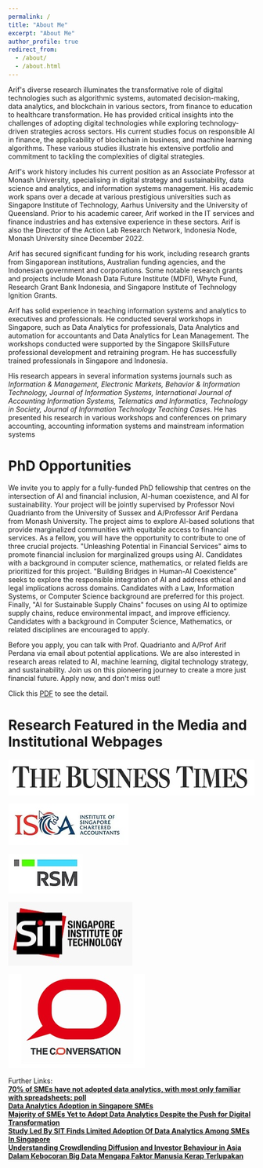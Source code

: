 ```yaml
---
permalink: /
title: "About Me"
excerpt: "About Me"
author_profile: true
redirect_from: 
  - /about/
  - /about.html
---
```


Arif's diverse research illuminates the transformative role of digital technologies such as algorithmic systems, automated decision-making, data analytics, and blockchain in various sectors, from finance to education to healthcare transformation. He has provided critical insights into the challenges of adopting digital technologies while exploring technology-driven strategies across sectors. His current studies focus on responsible AI in finance, the applicability of blockchain in business, and machine learning algorithms. These various studies illustrate his extensive portfolio and commitment to tackling the complexities of digital strategies.

​Arif's work history includes his current position as an Associate Professor at Monash University, specialising in digital strategy and sustainability, data science and analytics, and information systems management. His academic work spans over a decade at various prestigious universities such as Singapore Institute of Technology, Aarhus University and the University of Queensland. Prior to his academic career, Arif worked in the IT services and finance industries and has extensive experience in these sectors. Arif is also the Director of the Action Lab Research Network, Indonesia Node, Monash University since December 2022.

Arif has secured significant funding for his work, including research grants from Singaporean institutions, Australian funding agencies, and the Indonesian government and corporations. Some notable research grants and projects include Monash Data Future Institute (MDFI), Whyte Fund, Research Grant Bank Indonesia, and Singapore Institute of Technology Ignition Grants.

Arif has solid experience in teaching information systems and analytics to executives and professionals. He conducted several workshops in Singapore, such as Data Analytics for professionals, Data Analytics and automation for accountants and Data Analytics for Lean Management. The workshops conducted were supported by the Singapore SkillsFuture professional development and retraining program. He has successfully trained professionals in Singapore and Indonesia.

His research appears in several information systems journals such as _Information & Management, Electronic Markets, Behavior & Information Technology, Journal of Information Systems, International Journal of Accounting Information Systems, Telematics and Informatics, Technology in Society, Journal of Information Technology Teaching Cases_. He has presented his research in various workshops and conferences on primary accounting, accounting information systems and mainstream information systems

PhD Opportunities
======
We invite you to apply for a fully-funded PhD fellowship that centres on the intersection of AI and financial inclusion, AI-human coexistence, and AI for sustainability. Your project will be jointly supervised by Professor Novi Quadrianto from the University of Sussex and A/Professor Arif Perdana from Monash University. The project aims to explore AI-based solutions that provide marginalized communities with equitable access to financial services.
As a fellow, you will have the opportunity to contribute to one of three crucial projects. "Unleashing Potential in Financial Services" aims to promote financial inclusion for marginalized groups using AI. Candidates with a background in computer science, mathematics, or related fields are prioritized for this project. "Building Bridges in Human-AI Coexistence" seeks to explore the responsible integration of AI and address ethical and legal implications across domains. Candidates with a Law, Information Systems, or Computer Science background are preferred for this project. Finally, "AI for Sustainable Supply Chains" focuses on using AI to optimize supply chains, reduce environmental impact, and improve efficiency. Candidates with a background in Computer Science, Mathematics, or related disciplines are encouraged to apply.

Before you apply, you can talk with Prof. Quadrianto and A/Prof Arif Perdana via email about potential applications. We are also interested in research areas related to AI, machine learning, digital technology strategy, and sustainability. Join us on this pioneering journey to create a more just financial future. Apply now, and don't miss out!

Click this [PDF](https://38391a20-5290-47cc-b234-f6dcc4660d6d.usrfiles.com/ugd/38391a_08d77746e488455f9599c5e2b9e338bb.pdf) to see the detail.

Research Featured in the Media and Institutional Webpages
======
![Busines Time](/images/Media_BT.jpg)

![ISCA](/images/Media_ISCA.jpg)

![RSM](/images/Media_RSM.jpg)

![SIT](/images/Media_SIT.jpg)

![TC](/images/TC.jpg)

Further Links:
<br>
<b>[70% of SMEs have not adopted data analytics, with most only familiar with spreadsheets: poll](https://www.businesstimes.com.sg/sme/70-of-smes-have-not-adopted-data-analytics-with-most-only-familiar-with-spreadsheets-poll)</b>
<br>
<b>[Data Analytics Adoption in Singapore SMEs](https://isca.org.sg/resource-library/business-insights/technology/data-analytics-adoption-in-singapore-smes)</b>
<br>
<b>[Majority of SMEs Yet to Adopt Data Analytics Despite the Push for Digital Transformation](https://www.rsm.global/singapore/news/majority-smes-yet-adopt-data-analytics-despite-push-digital-transformation)</b>
<br>
<b>[Study Led By SIT Finds Limited Adoption Of Data Analytics Among SMEs In Singapore](https://www.singaporetech.edu.sg/digitalnewsroom/study-led-by-sit-finds-limited-adoption-of-data-analytics-among-smes-in-singapore/)
<br>
<b>[Understanding Crowdlending Diffusion and Investor Behaviour in Asia](https://www.singaporetech.edu.sg/digitalnewsroom/understanding-crowdlending-diffusion-and-investor-behaviour-in-asia/)
<br>
<b>[Dalam Kebocoran Big Data Mengapa Faktor Manusia Kerap Terlupakan](https://theconversation.com/dalam-kebocoran-big-data-mengapa-faktor-manusia-kerap-terlupakan-172870)
